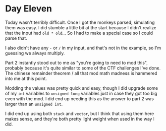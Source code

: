 # Day Eleven

Today wasn't terribly difficult. Once I got the monkeys parsed, simulating them was easy. I did stumble a little bit at the start because I didn't realize that the input had `old * old`... So I had to make a special case so I could parse that.

I also didn't have any `-` or `/` in my input, and that's not in the example, so I'm guessing we always multiply.

Part 2 instantly stood out to me as "you're going to need to mod this", probably because it's quite similar to some of the CTF challenges I've done. The chinese remainder theorem / all that mod math madness is hammered into me at this point.

Modding the values was pretty quick and easy, though I did upgrade some of my `int` variables to `unsigned long` variables just in case they got too big even with the mod. I did end up needing this as the answer to part 2 was larger than an `unsigned int`.

I did end up using both `stack` and `vector`, but I think that using them here makes sense, and they're both pretty light weight when used in the way I did.
